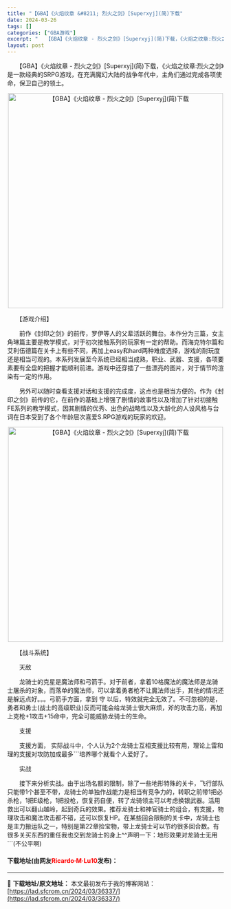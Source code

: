 ```yaml
---
title: "【GBA】《火焰纹章 &#8211; 烈火之剑》[Superxyj](简)下载"
date: 2024-03-26
tags: []
categories: ["GBA游戏"]
excerpt: "　　【GBA】《火焰纹章 - 烈火之剑》[Superxyj](简)下载，《火焰之纹章:烈火之剑》是一款经典的SRPG游戏，在充满魔幻大陆的战争年代中，主角们通过完成各项使命，保卫自己的领土。 　　【游戏介绍】 　　前作《封印之剑》的前传，罗伊等人的父辈活跃的舞台。本作分为三篇，女主角琳篇主要是教学模&hellip;"
layout: post
---
```


 <p>　　【GBA】《火焰纹章 - 烈火之剑》[Superxyj](简)下载，《火焰之纹章:烈火之剑》是一款经典的SRPG游戏，在充满魔幻大陆的战争年代中，主角们通过完成各项使命，保卫自己的领土。</p> <p align="center"><img align="" border="0" src="https://lad.sfcrom.cn/wp-content/uploads/2024/03/20240326_66026404d01f7.jpg" width="500" alt="【GBA】《火焰纹章 - 烈火之剑》[Superxyj](简)下载" /></p> <p>　　【游戏介绍】</p> <p>　　前作《封印之剑》的前传，罗伊等人的父辈活跃的舞台。本作分为三篇，女主角琳篇主要是教学模式，对于初次接触系列的玩家有一定的帮助。而海克特尔篇和艾利伍德篇在关卡上有些不同，再加上easy和hard两种难度选择，游戏的耐玩度还是相当可观的。本系列发展至今系统已经相当成熟，职业、武器、支援，各项要素要有全盘的把握才能顺利前进。游戏中还穿插了一些漂亮的图片，对于情节的渲染有一定的作用。</p> <p>　　另外可以随时查看支援对话和支援的完成度，这点也是相当方便的。作为《封印之剑》前传的它，在前作的基础上增强了剧情的故事性以及增加了针对初接触FE系列的教学模式，因其剧情的优秀、出色的战略性以及大龄化的人设风格与台词在日本受到了各个年龄层次喜爱S.RPG游戏的玩家的欢迎。</p> <p align="center"><img align="" border="0" src="https://lad.sfcrom.cn/wp-content/uploads/2024/03/20240326_660264053409b.jpg" width="500" alt="【GBA】《火焰纹章 - 烈火之剑》[Superxyj](简)下载" /></p> <p>　　【战斗系统】</p> <p>　　天敌</p> <p>　　龙骑士的克星是魔法师和弓箭手。对于前者，拿着10格魔法的魔法师是龙骑士屠杀的对象，而落单的魔法师，可以拿着勇者枪不让魔法师出手，其他的情况还是躲远点好。。。弓箭手方面，拿到 守 以后，特效就完全无效了。不可忽视的是，勇者和勇士(战士的高级职业)反而可能会给龙骑士很大麻烦，斧的攻击力高，再加上克枪+1攻击+15命中，完全可能威胁龙骑士的生命。</p> <p>　　支援</p> <p>　　支援方面， 实际战斗中，个人认为2个龙骑士互相支援比较有用，理论上雷和理的支援对攻防加成最多```培养哪个就看个人爱好了。</p> <p>　　实战</p> <p>　　接下来分析实战。由于出场名额的限制，除了一些地形特殊的关卡，飞行部队只能带1个甚至不带，龙骑士的单独作战能力是相当有竞争力的，转职之前带1把必杀枪，1把E级枪，1把投枪，恢复药自便，转了龙骑领主可以考虑换银武器。活用救出可以翻山越岭，起到奇兵的效果。推荐龙骑士和神官骑士的组合，有支援，物理攻击和魔法攻击都不错，还可以恢复HP。在某些回合限制的关卡中，龙骑士也是主力搬运队之一，特别是第22章捡宝物，带上龙骑士可以节约很多回合数。有很多关买东西的重任我也交到龙骑士的身上^^声明一下：地形效果对龙骑士无用```(不公平啊)</p> <p><h4>下载地址(由网友<font color="red">Ricardo·M·Lu10</font>发布)：</h4></p> 

---
📖 **下载地址/原文地址：** 本文最初发布于我的博客网站：[https://lad.sfcrom.cn/2024/03/36337/](https://lad.sfcrom.cn/2024/03/36337/)
